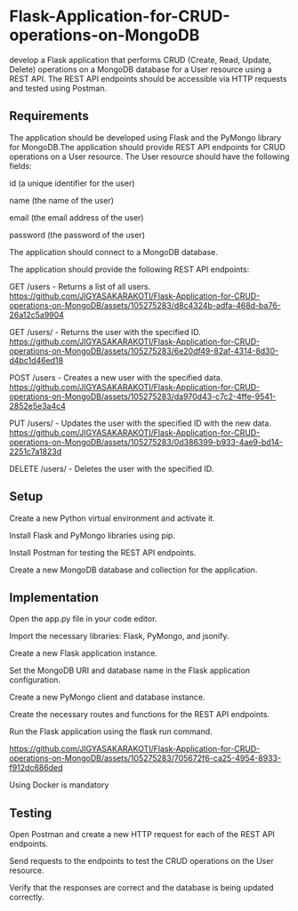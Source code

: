 # Flask-Application-for-CRUD-operations-on-MongoDB
develop a Flask application that performs CRUD (Create, Read, Update, Delete) operations on a MongoDB database for a User resource using a REST API. The REST API endpoints should be accessible via HTTP requests and tested using Postman.
## Requirements
The application should be developed using Flask and the PyMongo library for MongoDB.The application should provide REST API endpoints for CRUD operations on a User resource.
The User resource should have the following fields:

id (a unique identifier for the user)

name (the name of the user)

email (the email address of the user)

password (the password of the user)

The application should connect to a MongoDB database.

The application should provide the following REST API endpoints:

GET /users - Returns a list of all users.
https://github.com/JIGYASAKARAKOTI/Flask-Application-for-CRUD-operations-on-MongoDB/assets/105275283/d8c4324b-adfa-468d-ba76-26a12c5a9904

GET /users/<id> - Returns the user with the specified ID.
https://github.com/JIGYASAKARAKOTI/Flask-Application-for-CRUD-operations-on-MongoDB/assets/105275283/6e20df49-82af-4314-8d30-d4bc1d46ed18

POST /users - Creates a new user with the specified data.
https://github.com/JIGYASAKARAKOTI/Flask-Application-for-CRUD-operations-on-MongoDB/assets/105275283/da970d43-c7c2-4ffe-9541-2852e5e3a4c4

PUT /users/<id> - Updates the user with the specified ID with the new data.
https://github.com/JIGYASAKARAKOTI/Flask-Application-for-CRUD-operations-on-MongoDB/assets/105275283/0d386399-b933-4ae9-bd14-2251c7a1823d

DELETE /users/<id> - Deletes the user with the specified ID.

## Setup
Create a new Python virtual environment and activate it.

Install Flask and PyMongo libraries using pip.

Install Postman for testing the REST API endpoints.

Create a new MongoDB database and collection for the application.
## Implementation
Open the app.py file in your code editor.

Import the necessary libraries: Flask, PyMongo, and jsonify.

Create a new Flask application instance.

Set the MongoDB URI and database name in the Flask application configuration.

Create a new PyMongo client and database instance.

Create the necessary routes and functions for the REST API endpoints.

Run the Flask application using the flask run command.

https://github.com/JIGYASAKARAKOTI/Flask-Application-for-CRUD-operations-on-MongoDB/assets/105275283/705672f6-ca25-4954-8933-f912dc686ded

Using Docker is mandatory
## Testing
Open Postman and create a new HTTP request for each of the REST API endpoints.

Send requests to the endpoints to test the CRUD operations on the User resource.

Verify that the responses are correct and the database is being updated correctly.


